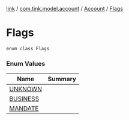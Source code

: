 [link](../../../index.md) / [com.tink.model.account](../../index.md) / [Account](../index.md) / [Flags](./index.md)

# Flags

`enum class Flags`

### Enum Values

| Name | Summary |
|---|---|
| [UNKNOWN](-u-n-k-n-o-w-n.md) |  |
| [BUSINESS](-b-u-s-i-n-e-s-s.md) |  |
| [MANDATE](-m-a-n-d-a-t-e.md) |  |
